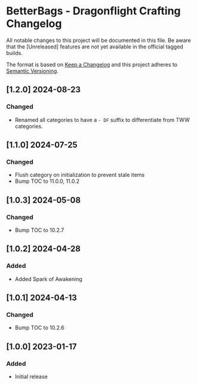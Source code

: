 # BetterBags - Dragonflight Crafting Changelog
All notable changes to this project will be documented in this file. Be aware that the [Unreleased] features are not yet available in the official tagged builds.

The format is based on [Keep a Changelog](http://keepachangelog.com/) and this project adheres to [Semantic Versioning](http://semver.org/).

## [1.2.0] 2024-08-23
### Changed
- Renamed all categories to have a `- DF` suffix to differentiate from TWW categories.

## [1.1.0] 2024-07-25
### Changed
- Flush category on initialization to prevent stale items
- Bump TOC to 11.0.0, 11.0.2

## [1.0.3] 2024-05-08
### Changed
- Bump TOC to 10.2.7

## [1.0.2] 2024-04-28
### Added
- Added Spark of Awakening

## [1.0.1] 2024-04-13
### Changed
- Bump TOC to 10.2.6

## [1.0.0] 2023-01-17
### Added
- Initial release
